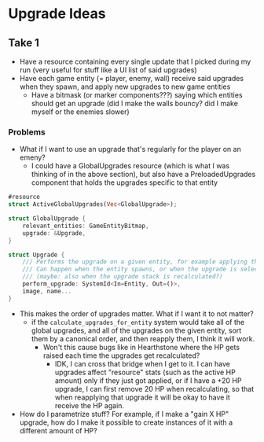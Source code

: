 # Upgrade Ideas

## Take 1

- Have a resource containing every single update that I picked during my run (very useful for stuff like a UI list of said upgrades)
- Have each game entity (= player, enemy, wall) receive said upgrades when they spawn, and apply new upgrades to new game entities
    - Have a bitmask (or marker components???) saying which entities should get an upgrade (did I make the walls bouncy? did I make myself or the enemies slower)

### Problems
- What if I want to use an upgrade that's regularly for the player on an emeny?
    - I could have a GlobalUpgrades resource (which is what I was thinking of in the above section), but also have a PreloadedUpgrades component that holds the upgrades specific to that entity


```rs
#resource
struct ActiveGlobalUpgrades(Vec<GlobalUpgrade>);

struct GlobalUpgrade {
    relevant_entities: GameEntityBitmap,
    upgrade: &Upgrade,
}

struct Upgrade {
    /// Performs the upgrade on a given entity, for example applying the HP bonus.
    /// Can happen when the entity spawns, or when the upgrade is selected.
    /// (maybe: also when the upgrade stack is recalculated?)
    perform_upgrade: SystemId<In=Entity, Out=()>,
    image, name...
}
```

- This makes the order of upgrades matter. What if I want it to not matter?
    - if the `calculate_upgrades_for_entity` system would take all of the global upgrades, and all of the upgrades on the given entity, sort them by a canonical order, and then reapply them, I think it will work.
        - Won't this cause bugs like in Hearthstone where the HP gets raised each time the upgrades get recalculated?
            - IDK, I can cross that bridge when I get to it. I can have upgrades affect "resource" stats (such as the active HP amount) only if they just got applied, or if I have a +20 HP upgrade, I can first remove 20 HP when recalculating, so that when reapplying that upgrade it will be okay to have it receive the HP again.
- How do I parametrize stuff? For example, if I make a "gain X HP" upgrade, how do I make it possible to create instances of it with a different amount of HP?
